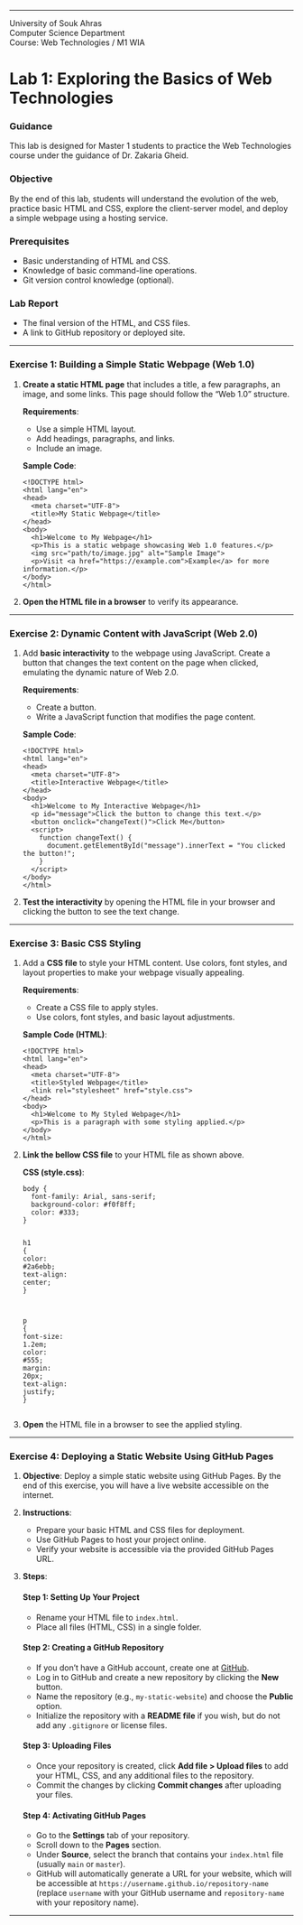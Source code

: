 <!DOCTYPE html>
<html>

<head>
  <meta charset="utf-8">
  <meta name="viewport" content="width=device-width, initial-scale=1.0">
  <title>Welcome file</title>
  <link rel="stylesheet" href="https://stackedit.io/style.css" />
</head>

<body class="stackedit">
  <div class="stackedit__html"><hr>
<p>University of Souk Ahras<br>
Computer Science Department<br>
Course: Web Technologies / M1 WIA</p>
<h1 id="lab-1-exploring-the-basics-of-web-technologies">Lab 1: Exploring the Basics of Web Technologies</h1>
<h3 id="guidance">Guidance</h3>
<p>This lab is designed for Master 1 students to practice the Web Technologies course under the guidance of Dr. Zakaria Gheid.</p>
<h3 id="objective">Objective</h3>
<p>By the end of this lab, students will understand the evolution of the web, practice basic HTML and CSS, explore the client-server model, and deploy a simple webpage using a hosting service.</p>
<h3 id="prerequisites">Prerequisites</h3>
<ul>
<li>Basic understanding of HTML and CSS.</li>
<li>Knowledge of basic command-line operations.</li>
<li>Git version control knowledge (optional).</li>
</ul>
<h3 id="lab-report">Lab Report</h3>
<ul>
<li>The final version of the HTML, and CSS files.</li>
<li>A link to GitHub repository or deployed site.</li>
</ul>
<hr>
<h3 id="exercise-1-building-a-simple-static-webpage-web-1.0">Exercise 1: Building a Simple Static Webpage (Web 1.0)</h3>
<ol>
<li>
<p><strong>Create a static HTML page</strong> that includes a title, a few paragraphs, an image, and some links. This page should follow the “Web 1.0” structure.</p>
<p><strong>Requirements</strong>:</p>
<ul>
<li>Use a simple HTML layout.</li>
<li>Add headings, paragraphs, and links.</li>
<li>Include an image.</li>
</ul>
<p><strong>Sample Code</strong>:</p>
<pre class=" language-html"><code class="prism  language-html"><span class="token doctype">&lt;!DOCTYPE html&gt;</span>
<span class="token tag"><span class="token tag"><span class="token punctuation">&lt;</span>html</span> <span class="token attr-name">lang</span><span class="token attr-value"><span class="token punctuation">=</span><span class="token punctuation">"</span>en<span class="token punctuation">"</span></span><span class="token punctuation">&gt;</span></span>
<span class="token tag"><span class="token tag"><span class="token punctuation">&lt;</span>head</span><span class="token punctuation">&gt;</span></span>
  <span class="token tag"><span class="token tag"><span class="token punctuation">&lt;</span>meta</span> <span class="token attr-name">charset</span><span class="token attr-value"><span class="token punctuation">=</span><span class="token punctuation">"</span>UTF-8<span class="token punctuation">"</span></span><span class="token punctuation">&gt;</span></span>
  <span class="token tag"><span class="token tag"><span class="token punctuation">&lt;</span>title</span><span class="token punctuation">&gt;</span></span>My Static Webpage<span class="token tag"><span class="token tag"><span class="token punctuation">&lt;/</span>title</span><span class="token punctuation">&gt;</span></span>
<span class="token tag"><span class="token tag"><span class="token punctuation">&lt;/</span>head</span><span class="token punctuation">&gt;</span></span>
<span class="token tag"><span class="token tag"><span class="token punctuation">&lt;</span>body</span><span class="token punctuation">&gt;</span></span>
  <span class="token tag"><span class="token tag"><span class="token punctuation">&lt;</span>h1</span><span class="token punctuation">&gt;</span></span>Welcome to My Webpage<span class="token tag"><span class="token tag"><span class="token punctuation">&lt;/</span>h1</span><span class="token punctuation">&gt;</span></span>
  <span class="token tag"><span class="token tag"><span class="token punctuation">&lt;</span>p</span><span class="token punctuation">&gt;</span></span>This is a static webpage showcasing Web 1.0 features.<span class="token tag"><span class="token tag"><span class="token punctuation">&lt;/</span>p</span><span class="token punctuation">&gt;</span></span>
  <span class="token tag"><span class="token tag"><span class="token punctuation">&lt;</span>img</span> <span class="token attr-name">src</span><span class="token attr-value"><span class="token punctuation">=</span><span class="token punctuation">"</span>path/to/image.jpg<span class="token punctuation">"</span></span> <span class="token attr-name">alt</span><span class="token attr-value"><span class="token punctuation">=</span><span class="token punctuation">"</span>Sample Image<span class="token punctuation">"</span></span><span class="token punctuation">&gt;</span></span>
  <span class="token tag"><span class="token tag"><span class="token punctuation">&lt;</span>p</span><span class="token punctuation">&gt;</span></span>Visit <span class="token tag"><span class="token tag"><span class="token punctuation">&lt;</span>a</span> <span class="token attr-name">href</span><span class="token attr-value"><span class="token punctuation">=</span><span class="token punctuation">"</span>https://example.com<span class="token punctuation">"</span></span><span class="token punctuation">&gt;</span></span>Example<span class="token tag"><span class="token tag"><span class="token punctuation">&lt;/</span>a</span><span class="token punctuation">&gt;</span></span> for more information.<span class="token tag"><span class="token tag"><span class="token punctuation">&lt;/</span>p</span><span class="token punctuation">&gt;</span></span>
<span class="token tag"><span class="token tag"><span class="token punctuation">&lt;/</span>body</span><span class="token punctuation">&gt;</span></span>
<span class="token tag"><span class="token tag"><span class="token punctuation">&lt;/</span>html</span><span class="token punctuation">&gt;</span></span>
</code></pre>
</li>
<li>
<p><strong>Open the HTML file in a browser</strong> to verify its appearance.</p>
</li>
</ol>
<hr>
<h3 id="exercise-2-dynamic-content-with-javascript-web-2.0">Exercise 2: Dynamic Content with JavaScript (Web 2.0)</h3>
<ol>
<li>
<p>Add <strong>basic interactivity</strong> to the webpage using JavaScript. Create a button that changes the text content on the page when clicked, emulating the dynamic nature of Web 2.0.</p>
<p><strong>Requirements</strong>:</p>
<ul>
<li>Create a button.</li>
<li>Write a JavaScript function that modifies the page content.</li>
</ul>
<p><strong>Sample Code</strong>:</p>
<pre class=" language-html"><code class="prism  language-html"><span class="token doctype">&lt;!DOCTYPE html&gt;</span>
<span class="token tag"><span class="token tag"><span class="token punctuation">&lt;</span>html</span> <span class="token attr-name">lang</span><span class="token attr-value"><span class="token punctuation">=</span><span class="token punctuation">"</span>en<span class="token punctuation">"</span></span><span class="token punctuation">&gt;</span></span>
<span class="token tag"><span class="token tag"><span class="token punctuation">&lt;</span>head</span><span class="token punctuation">&gt;</span></span>
  <span class="token tag"><span class="token tag"><span class="token punctuation">&lt;</span>meta</span> <span class="token attr-name">charset</span><span class="token attr-value"><span class="token punctuation">=</span><span class="token punctuation">"</span>UTF-8<span class="token punctuation">"</span></span><span class="token punctuation">&gt;</span></span>
  <span class="token tag"><span class="token tag"><span class="token punctuation">&lt;</span>title</span><span class="token punctuation">&gt;</span></span>Interactive Webpage<span class="token tag"><span class="token tag"><span class="token punctuation">&lt;/</span>title</span><span class="token punctuation">&gt;</span></span>
<span class="token tag"><span class="token tag"><span class="token punctuation">&lt;/</span>head</span><span class="token punctuation">&gt;</span></span>
<span class="token tag"><span class="token tag"><span class="token punctuation">&lt;</span>body</span><span class="token punctuation">&gt;</span></span>
  <span class="token tag"><span class="token tag"><span class="token punctuation">&lt;</span>h1</span><span class="token punctuation">&gt;</span></span>Welcome to My Interactive Webpage<span class="token tag"><span class="token tag"><span class="token punctuation">&lt;/</span>h1</span><span class="token punctuation">&gt;</span></span>
  <span class="token tag"><span class="token tag"><span class="token punctuation">&lt;</span>p</span> <span class="token attr-name">id</span><span class="token attr-value"><span class="token punctuation">=</span><span class="token punctuation">"</span>message<span class="token punctuation">"</span></span><span class="token punctuation">&gt;</span></span>Click the button to change this text.<span class="token tag"><span class="token tag"><span class="token punctuation">&lt;/</span>p</span><span class="token punctuation">&gt;</span></span>
  <span class="token tag"><span class="token tag"><span class="token punctuation">&lt;</span>button</span> <span class="token attr-name">onclick</span><span class="token attr-value"><span class="token punctuation">=</span><span class="token punctuation">"</span>changeText()<span class="token punctuation">"</span></span><span class="token punctuation">&gt;</span></span>Click Me<span class="token tag"><span class="token tag"><span class="token punctuation">&lt;/</span>button</span><span class="token punctuation">&gt;</span></span>
  <span class="token tag"><span class="token tag"><span class="token punctuation">&lt;</span>script</span><span class="token punctuation">&gt;</span></span><span class="token script language-javascript">
    <span class="token keyword">function</span> <span class="token function">changeText</span><span class="token punctuation">(</span><span class="token punctuation">)</span> <span class="token punctuation">{</span>
      document<span class="token punctuation">.</span><span class="token function">getElementById</span><span class="token punctuation">(</span><span class="token string">"message"</span><span class="token punctuation">)</span><span class="token punctuation">.</span>innerText <span class="token operator">=</span> <span class="token string">"You clicked the button!"</span><span class="token punctuation">;</span>
    <span class="token punctuation">}</span>
  </span><span class="token tag"><span class="token tag"><span class="token punctuation">&lt;/</span>script</span><span class="token punctuation">&gt;</span></span>
<span class="token tag"><span class="token tag"><span class="token punctuation">&lt;/</span>body</span><span class="token punctuation">&gt;</span></span>
<span class="token tag"><span class="token tag"><span class="token punctuation">&lt;/</span>html</span><span class="token punctuation">&gt;</span></span>
</code></pre>
</li>
<li>
<p><strong>Test the interactivity</strong> by opening the HTML file in your browser and clicking the button to see the text change.</p>
</li>
</ol>
<hr>
<h3 id="exercise-3-basic-css-styling">Exercise 3: Basic CSS Styling</h3>
<ol>
<li>
<p>Add a <strong>CSS file</strong> to style your HTML content. Use colors, font styles, and layout properties to make your webpage visually appealing.</p>
<p><strong>Requirements</strong>:</p>
<ul>
<li>Create a CSS file to apply styles.</li>
<li>Use colors, font styles, and basic layout adjustments.</li>
</ul>
<p><strong>Sample Code (HTML)</strong>:</p>
<pre class=" language-html"><code class="prism  language-html"><span class="token doctype">&lt;!DOCTYPE html&gt;</span>
<span class="token tag"><span class="token tag"><span class="token punctuation">&lt;</span>html</span> <span class="token attr-name">lang</span><span class="token attr-value"><span class="token punctuation">=</span><span class="token punctuation">"</span>en<span class="token punctuation">"</span></span><span class="token punctuation">&gt;</span></span>
<span class="token tag"><span class="token tag"><span class="token punctuation">&lt;</span>head</span><span class="token punctuation">&gt;</span></span>
  <span class="token tag"><span class="token tag"><span class="token punctuation">&lt;</span>meta</span> <span class="token attr-name">charset</span><span class="token attr-value"><span class="token punctuation">=</span><span class="token punctuation">"</span>UTF-8<span class="token punctuation">"</span></span><span class="token punctuation">&gt;</span></span>
  <span class="token tag"><span class="token tag"><span class="token punctuation">&lt;</span>title</span><span class="token punctuation">&gt;</span></span>Styled Webpage<span class="token tag"><span class="token tag"><span class="token punctuation">&lt;/</span>title</span><span class="token punctuation">&gt;</span></span>
  <span class="token tag"><span class="token tag"><span class="token punctuation">&lt;</span>link</span> <span class="token attr-name">rel</span><span class="token attr-value"><span class="token punctuation">=</span><span class="token punctuation">"</span>stylesheet<span class="token punctuation">"</span></span> <span class="token attr-name">href</span><span class="token attr-value"><span class="token punctuation">=</span><span class="token punctuation">"</span>style.css<span class="token punctuation">"</span></span><span class="token punctuation">&gt;</span></span>
<span class="token tag"><span class="token tag"><span class="token punctuation">&lt;/</span>head</span><span class="token punctuation">&gt;</span></span>
<span class="token tag"><span class="token tag"><span class="token punctuation">&lt;</span>body</span><span class="token punctuation">&gt;</span></span>
  <span class="token tag"><span class="token tag"><span class="token punctuation">&lt;</span>h1</span><span class="token punctuation">&gt;</span></span>Welcome to My Styled Webpage<span class="token tag"><span class="token tag"><span class="token punctuation">&lt;/</span>h1</span><span class="token punctuation">&gt;</span></span>
  <span class="token tag"><span class="token tag"><span class="token punctuation">&lt;</span>p</span><span class="token punctuation">&gt;</span></span>This is a paragraph with some styling applied.<span class="token tag"><span class="token tag"><span class="token punctuation">&lt;/</span>p</span><span class="token punctuation">&gt;</span></span>
<span class="token tag"><span class="token tag"><span class="token punctuation">&lt;/</span>body</span><span class="token punctuation">&gt;</span></span>
<span class="token tag"><span class="token tag"><span class="token punctuation">&lt;/</span>html</span><span class="token punctuation">&gt;</span></span>
</code></pre>
</li>
<li>
<p><strong>Link the bellow CSS file</strong> to your HTML file as shown above.</p>
<p><strong>CSS (style.css)</strong>:</p>
<pre class=" language-css"><code class="prism  language-css"><span class="token selector">body </span><span class="token punctuation">{</span>
  <span class="token property">font-family</span><span class="token punctuation">:</span> Arial, sans-serif<span class="token punctuation">;</span>
  <span class="token property">background-color</span><span class="token punctuation">:</span> <span class="token hexcode">#f0f8ff</span><span class="token punctuation">;</span>
  <span class="token property">color</span><span class="token punctuation">:</span> <span class="token hexcode">#333</span><span class="token punctuation">;</span>
<span class="token punctuation">}</span>

<span class="token selector">h1 </span><span class="token punctuation">{</span>
  <span class="token property">color</span><span class="token punctuation">:</span> <span class="token hexcode">#2a6ebb</span><span class="token punctuation">;</span>
  <span class="token property">text-align</span><span class="token punctuation">:</span> center<span class="token punctuation">;</span>
<span class="token punctuation">}</span>

<span class="token selector">p </span><span class="token punctuation">{</span>
  <span class="token property">font-size</span><span class="token punctuation">:</span> <span class="token number">1.2</span>em<span class="token punctuation">;</span>
  <span class="token property">color</span><span class="token punctuation">:</span> <span class="token hexcode">#555</span><span class="token punctuation">;</span>
  <span class="token property">margin</span><span class="token punctuation">:</span> <span class="token number">20</span>px<span class="token punctuation">;</span>
  <span class="token property">text-align</span><span class="token punctuation">:</span> justify<span class="token punctuation">;</span>
<span class="token punctuation">}</span>
</code></pre>
</li>
<li>
<p><strong>Open</strong> the HTML file in a browser to see the applied styling.</p>
</li>
</ol>
<hr>
<h3 id="exercise-4-deploying-a-static-website-using-github-pages">Exercise 4: Deploying a Static Website Using GitHub Pages</h3>
<ol>
<li>
<p><strong>Objective</strong>: Deploy a simple static website using GitHub Pages. By the end of this exercise, you will have a live website accessible on the internet.</p>
</li>
<li>
<p><strong>Instructions</strong>:</p>
<ul>
<li>Prepare your basic HTML and CSS files for deployment.</li>
<li>Use GitHub Pages to host your project online.</li>
<li>Verify your website is accessible via the provided GitHub Pages URL.</li>
</ul>
</li>
<li>
<p><strong>Steps</strong>:</p>
<h4 id="step-1-setting-up-your-project">Step 1: Setting Up Your Project</h4>
<ul>
<li>Rename your HTML file to <code>index.html</code>.</li>
<li>Place all files (HTML, CSS) in a single folder.</li>
</ul>
<h4 id="step-2-creating-a-github-repository">Step 2: Creating a GitHub Repository</h4>
<ul>
<li>If you don’t have a GitHub account, create one at <a href="https://github.com">GitHub</a>.</li>
<li>Log in to GitHub and create a new repository by clicking the <strong>New</strong> button.</li>
<li>Name the repository (e.g., <code>my-static-website</code>) and choose the <strong>Public</strong> option.</li>
<li>Initialize the repository with a <strong>README file</strong> if you wish, but do not add any <code>.gitignore</code> or license files.</li>
</ul>
<h4 id="step-3-uploading-files">Step 3: Uploading Files</h4>
<ul>
<li>Once your repository is created, click <strong>Add file &gt; Upload files</strong> to add your HTML, CSS, and any additional files to the repository.</li>
<li>Commit the changes by clicking <strong>Commit changes</strong> after uploading your files.</li>
</ul>
<h4 id="step-4-activating-github-pages">Step 4: Activating GitHub Pages</h4>
<ul>
<li>Go to the <strong>Settings</strong> tab of your repository.</li>
<li>Scroll down to the <strong>Pages</strong> section.</li>
<li>Under <strong>Source</strong>, select the branch that contains your <code>index.html</code> file (usually <code>main</code> or <code>master</code>).</li>
<li>GitHub will automatically generate a URL for your website, which will be accessible at <code>https://username.github.io/repository-name</code> (replace <code>username</code> with your GitHub username and <code>repository-name</code> with your repository name).</li>
</ul>
</li>
</ol>
<hr>
</div>
</body>

</html>
